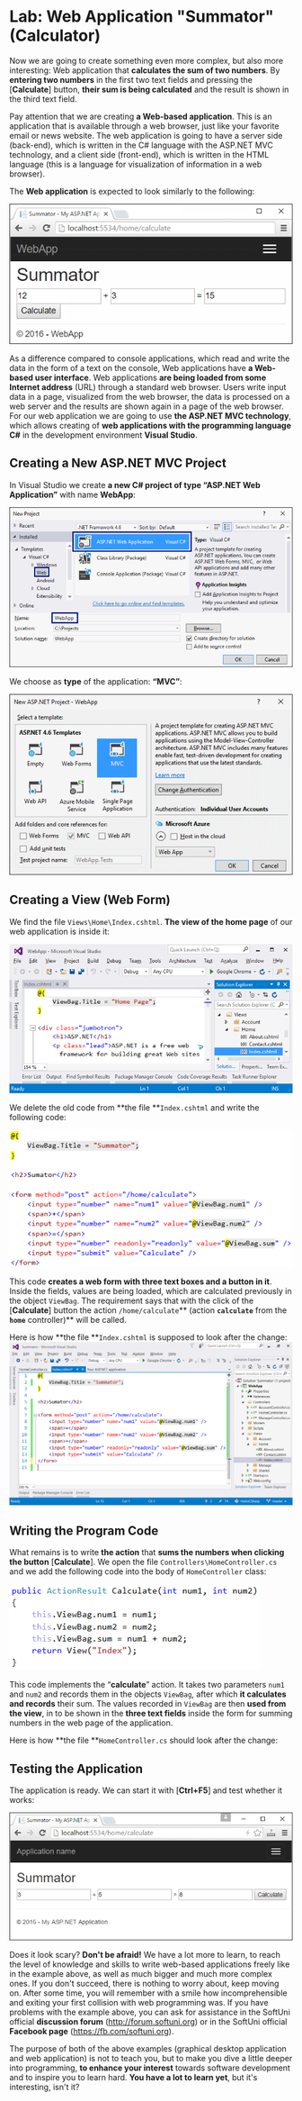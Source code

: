 # Lab: Web Application "Summator" (Calculator)

Now we are going to create something even more complex, but also more interesting: Web application that **calculates the sum of two numbers**. By **entering two numbers** in the first two text fields and pressing the [**Calculate**] button, **their sum is being calculated** and the result is shown in the third text field.

Pay attention that we are creating **a Web-based application**. This is an application that is available through a web browser, just like your favorite email or news website. The web application is going to have a server side (back-end), which is written in the C\# language with the ASP.NET MVC technology, and a client side (front-end), which is written in the HTML language (this is a language for visualization of information in a web browser).

The **Web application** is expected to look similarly to the following:

![](/assets/chapter-1-images/08.Numbers-sum-web-01.png)

As a difference compared to console applications, which read and write the data in the form of a text on the console, Web applications have **a Web-based user interface**. Web applications **are being loaded from some Internet address** (URL) through a standard web browser. Users write input data in a page, visualized from the web browser, the data is processed on a web server and the results are shown again in a page of the web browser. For our web application we are going to use **the ASP.NET MVC technology**, which allows creating of **web applications with the programming language C\#** in the development environment **Visual Studio**.

## Creating a New ASP.NET MVC Project

In Visual Studio we create **a new C\# project of type “ASP.NET Web Application”** with name **WebApp**:

![](/assets/chapter-1-images/08.Numbers-sum-web-02.png)

We choose as **type** of the application: **“MVC”**:

![](/assets/chapter-1-images/08.Numbers-sum-web-03.png)

## Creating a View \(Web Form\)

We find the file `Views\Home\Index.cshtml`. **The view of the home page** of our web application is inside it:

![](/assets/chapter-1-images/08.Numbers-sum-web-04.png)

We delete the old code from **the file **`Index.cshtml` and write the following code:

![](/assets/chapter-1-images/08.Numbers-sum-web-05.png)

This code **creates a web form with three text boxes and a button in it**. Inside the fields, values are being loaded, which are calculated previously in the object `ViewBag`. The requirement says that with the click of the \[**Calculate**\] button the action `/home/calculate`** \(action **`calculate`** from the **`home`** controller\)** will be called.

Here is how **the file **`Index.cshtml` is supposed to look after the change:![](/assets/chapter-1-images/08.Numbers-sum-web-06.png)

## Writing the Program Code

What remains is to write **the action** that **sums the numbers when clicking the button** \[**Calculate**\]. We open the file `Controllers\HomeController.cs` and we add the following code into the body of `HomeController` class:

![](/assets/chapter-1-images/08.Numbers-sum-web-07.png)

This code implements the “**calculate**” action. It takes two parameters `num1` and `num2` and records them in the objects `ViewBag`, after which **it calculates and records** their sum. The values recorded in `ViewBag` are then **used from the view**, in to be shown in the **three text fields** inside the form for summing numbers in the web page of the application.

Here is how **the file **`HomeController.cs` should look after the change:

## Testing the Application

The application is ready. We can start it with \[**Ctrl+F5**\] and test whether it works:

![](/assets/chapter-1-images/08.Numbers-sum-web-09.png)

Does it look scary? **Don't be afraid!** We have a lot more to learn, to reach the level of knowledge and skills to write web-based applications freely like in the example above, as well as much bigger and much more complex ones. If you don't succeed, there is nothing to worry about, keep moving on. After some time, you will remember with a smile how incomprehensible and exiting your first collision with web programming was. If you have problems with the example above, you can ask for assistance in the SoftUni official **discussion forum** (http://forum.softuni.org) or in the SoftUni official **Facebook page** (https://fb.com/softuni.org).

The purpose of both of the above examples \(graphical desktop application and web application\) is not to teach you, but to make you dive a little deeper into programming, **to enhance your interest** towards software development and to inspire you to learn hard. **You have a lot to learn yet**, but it's interesting, isn't it?

